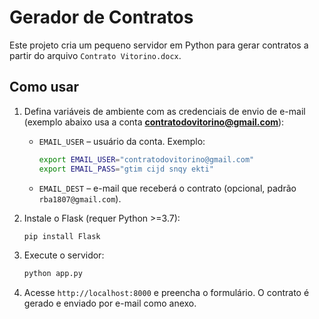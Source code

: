 # Gerador de Contratos

Este projeto cria um pequeno servidor em Python para gerar contratos a partir do arquivo `Contrato Vitorino.docx`.

## Como usar

1. Defina variáveis de ambiente com as credenciais de envio de e-mail (exemplo abaixo usa a conta **contratodovitorino@gmail.com**):
   - `EMAIL_USER` – usuário da conta. Exemplo:

     ```bash
     export EMAIL_USER="contratodovitorino@gmail.com"
     export EMAIL_PASS="gtim cijd snqy ekti"
     ```

   - `EMAIL_DEST` – e-mail que receberá o contrato (opcional, padrão `rba1807@gmail.com`).
2. Instale o Flask (requer Python >=3.7):
   ```bash
   pip install Flask
   ```
3. Execute o servidor:
   ```bash
   python app.py
   ```
4. Acesse `http://localhost:8000` e preencha o formulário. O contrato é gerado e enviado por e-mail como anexo.

